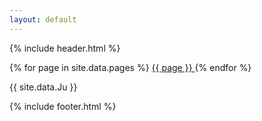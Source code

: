 ```yaml
---
layout: default
---
```


{% include header.html %}

{% for page in site.data.pages %}
  <a href="/Meu-Site/{{ page }}/"> {{ page }} </a>
{% endfor %}

{{ site.data.Ju }}

{% include footer.html %}
